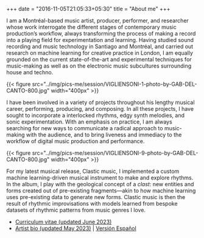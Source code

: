 +++
date = "2016-11-05T21:05:33+05:30"
title = "About me"
+++

I am a Montréal-based music artist, producer,  performer, and researcher whose work interrogate the different stages of contemporary music production’s workflow, always transforming the process of making a record into a playing field for experimentation and learning. Having studied sound recording and music technology in Santiago and Montréal, and carried out research on machine learning for creative practice in London, I am equally grounded on the current state-of-the-art and experimental techniques for music-making as well as on the electronic music subcultures surrounding house and techno.

{{< figure src="../img/pics-me/session/VIGLIENSONI-1-photo-by-GAB-DEL-CANTO-800.jpg" width="400px" >}}


I have been involved in a variety of projects throughout his lengthy musical career, performing, producing, and composing. In all these projects, I have sought to incorporate a  interlocked rhythms, edgy synth melodies, and sonic experimentation. With an emphasis on practice, I am  always searching for new ways to communicate a radical approach to music-making with the audience, and to bring liveness and immediacy to the workflow of digital music production and performance.

{{< figure src="../img/pics-me/session/VIGLIENSONI-9-photo-by-GAB-DEL-CANTO-800.jpg" width="400px" >}}

 

For my latest musical release, Clastic music, I implemented a custom machine learning-driven musical instrument to make and explore rhythms. In the album, I play with the geological concept of a _clast_: new entities and forms created out of pre-existing fragments—akin to how machine learning uses pre-existing data to generate new forms. Clastic music is then the result of rhythmic improvisations with models learned from bespoke datasets of rhythmic patterns from music genres I love.

- <a href="/cv" target="_blank">Curriculum vitae (updated June 2023)</a>
- <a href="/epk-eng" target="_blank">Artist bio (updated May 2023)</a> | <a href="/epk-esp" target="_blank">Versión Español</a>


